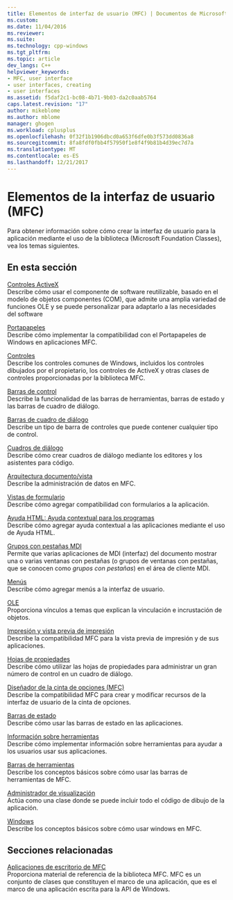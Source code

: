 ```yaml
---
title: Elementos de interfaz de usuario (MFC) | Documentos de Microsoft
ms.custom: 
ms.date: 11/04/2016
ms.reviewer: 
ms.suite: 
ms.technology: cpp-windows
ms.tgt_pltfrm: 
ms.topic: article
dev_langs: C++
helpviewer_keywords:
- MFC, user interface
- user interfaces, creating
- user interfaces
ms.assetid: f5daf2c1-bc08-4b71-9b03-da2c0aab5764
caps.latest.revision: "17"
author: mikeblome
ms.author: mblome
manager: ghogen
ms.workload: cplusplus
ms.openlocfilehash: 0f32f1b1906dbcd0a653f6dfe0b3f573dd0836a8
ms.sourcegitcommit: 8fa8fdf0fbb4f57950f1e8f4f9b81b4d39ec7d7a
ms.translationtype: MT
ms.contentlocale: es-ES
ms.lasthandoff: 12/21/2017
---
```

# <a name="user-interface-elements-mfc"></a>Elementos de la interfaz de usuario (MFC)
Para obtener información sobre cómo crear la interfaz de usuario para la aplicación mediante el uso de la biblioteca (Microsoft Foundation Classes), vea los temas siguientes.  
  
## <a name="in-this-section"></a>En esta sección  
 [Controles ActiveX](../mfc/activex-controls.md)  
 Describe cómo usar el componente de software reutilizable, basado en el modelo de objetos componentes (COM), que admite una amplia variedad de funciones OLE y se puede personalizar para adaptarlo a las necesidades del software  
  
 [Portapapeles](../mfc/clipboard.md)  
 Describe cómo implementar la compatibilidad con el Portapapeles de Windows en aplicaciones MFC.  
  
 [Controles](../mfc/controls-mfc.md)  
 Describe los controles comunes de Windows, incluidos los controles dibujados por el propietario, los controles de ActiveX y otras clases de controles proporcionadas por la biblioteca MFC.  
  
 [Barras de control](../mfc/control-bars.md)  
 Describe la funcionalidad de las barras de herramientas, barras de estado y las barras de cuadro de diálogo.  
  
 [Barras de cuadro de diálogo](../mfc/dialog-bars.md)  
 Describe un tipo de barra de controles que puede contener cualquier tipo de control.  
  
 [Cuadros de diálogo](../mfc/dialog-boxes.md)  
 Describe cómo crear cuadros de diálogo mediante los editores y los asistentes para código.  
  
 [Arquitectura documento/vista](../mfc/document-view-architecture.md)  
 Describe la administración de datos en MFC.  
  
 [Vistas de formulario](../mfc/form-views-mfc.md)  
 Describe cómo agregar compatibilidad con formularios a la aplicación.  
  
 [Ayuda HTML: Ayuda contextual para los programas](../mfc/html-help-context-sensitive-help-for-your-programs.md)  
 Describe cómo agregar ayuda contextual a las aplicaciones mediante el uso de Ayuda HTML.  
  
 [Grupos con pestañas MDI](../mfc/mdi-tabbed-groups.md)  
 Permite que varias aplicaciones de MDI (interfaz) del documento mostrar una o varias ventanas con pestañas (o grupos de ventanas con pestañas, que se conocen como *grupos con pestañas*) en el área de cliente MDI.  
  
 [Menús](../mfc/menus-mfc.md)  
 Describe cómo agregar menús a la interfaz de usuario.  
  
 [OLE](../mfc/ole-mfc.md)  
 Proporciona vínculos a temas que explican la vinculación e incrustación de objetos.  
  
 [Impresión y vista previa de impresión](../mfc/printing-and-print-preview.md)  
 Describe la compatibilidad MFC para la vista previa de impresión y de sus aplicaciones.  
  
 [Hojas de propiedades](../mfc/property-sheets-mfc.md)  
 Describe cómo utilizar las hojas de propiedades para administrar un gran número de control en un cuadro de diálogo.  
  
 [Diseñador de la cinta de opciones (MFC)](../mfc/ribbon-designer-mfc.md)  
 Describe la compatibilidad MFC para crear y modificar recursos de la interfaz de usuario de la cinta de opciones.  
  
 [Barras de estado](../mfc/status-bars.md)  
 Describe cómo usar las barras de estado en las aplicaciones.  
  
 [Información sobre herramientas](../mfc/tool-tips.md)  
 Describe cómo implementar información sobre herramientas para ayudar a los usuarios usar sus aplicaciones.  
  
 [Barras de herramientas](../mfc/toolbars.md)  
 Describe los conceptos básicos sobre cómo usar las barras de herramientas de MFC.  
  
 [Administrador de visualización](../mfc/visualization-manager.md)  
 Actúa como una clase donde se puede incluir todo el código de dibujo de la aplicación.  
  
 [Windows](../mfc/windows.md)  
 Describe los conceptos básicos sobre cómo usar windows en MFC.  
  
## <a name="related-sections"></a>Secciones relacionadas  
 [Aplicaciones de escritorio de MFC](../mfc/mfc-desktop-applications.md)  
 Proporciona material de referencia de la biblioteca MFC. MFC es un conjunto de clases que constituyen el marco de una aplicación, que es el marco de una aplicación escrita para la API de Windows.

